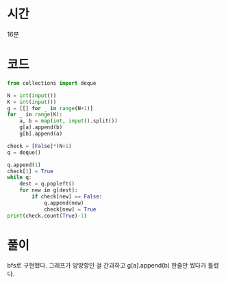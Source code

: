 # 시간
16분
# 코드
```python
from collections import deque

N = int(input())
K = int(input())
g = [[] for _ in range(N+1)]
for _ in range(K):
    a, b = map(int, input().split())
    g[a].append(b)
    g[b].append(a)

check = [False]*(N+1)
q = deque()

q.append(1)
check[1] = True
while q:
    dest = q.popleft()
    for new in g[dest]:
        if check[new] == False:
            q.append(new)
            check[new] = True
print(check.count(True)-1)
```
# 풀이
bfs로 구현했다. 그래프가 양방향인 걸 간과하고 g[a].append(b) 한줄만 썼다가 틀렸다.